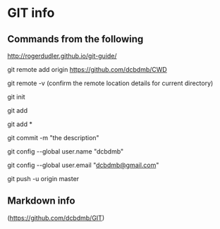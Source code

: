 # GIT info

## Commands from the following
http://rogerdudler.github.io/git-guide/

git remote add origin https://github.com/dcbdmb/CWD

git remote -v (confirm the remote location details for current directory)

git init

git add <filename>

git add *

git commit -m "the description"

git config --global user.name "dcbdmb"

git config --global user.email "dcbdmb@gmail.com"

git push -u origin master

## Markdown info
(https://github.com/dcbdmb/GIT)
